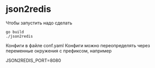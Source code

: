 # json2redis

Чтобы запустить надо сделать
```
go build
./json2redis
```


Конфиги в файле conf.yaml
Конфиги можно переопределять через переменные окружения c префиксом, например

JSON2REDIS_PORT=8080 
